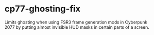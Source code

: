 # cp77-ghosting-fix
Limits ghosting when using FSR3 frame generation mods in Cyberpunk 2077 by putting almost invisible HUD masks in certain parts of a screen.
